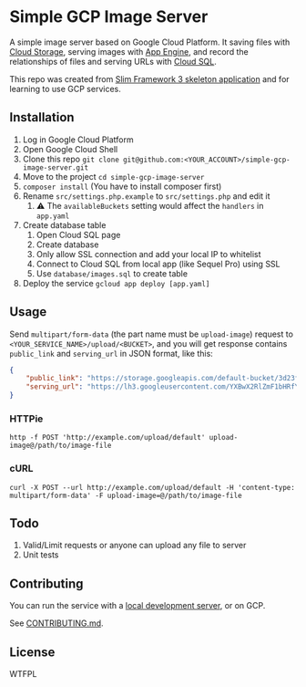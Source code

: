 # Simple GCP Image Server

A simple image server based on Google Cloud Platform. It saving files with [Cloud Storage](https://cloud.google.com/storage/), serving images with [App Engine](https://cloud.google.com/appengine/), and record the relationships of files and serving URLs with [Cloud SQL](https://cloud.google.com/sql/).

This repo was created from [Slim Framework 3 skeleton application](https://github.com/slimphp/Slim-Skeleton) and for learning to use GCP services.

## Installation

1. Log in Google Cloud Platform
2. Open Google Cloud Shell
3. Clone this repo `git clone git@github.com:<YOUR_ACCOUNT>/simple-gcp-image-server.git`
4. Move to the project `cd simple-gcp-image-server`
5. `composer install` (You have to install composer first)
6. Rename `src/settings.php.example` to `src/settings.php` and edit it
    1. :warning: The `availableBuckets` setting would affect the `handlers` in `app.yaml`
7. Create database table
    1. Open Cloud SQL page
    2. Create database
    3. Only allow SSL connection and add your local IP to whitelist
    4. Connect to Cloud SQL from local app (like Sequel Pro) using SSL
    5. Use `database/images.sql` to create table
8. Deploy the service `gcloud app deploy [app.yaml]`

## Usage

Send `multipart/form-data` (the part name must be `upload-image`) request to `<YOUR_SERVICE_NAME>/upload/<BUCKET>`, and you will get response contains `public_link` and `serving_url` in JSON format, like this:

```json
{
    "public_link": "https://storage.googleapis.com/default-bucket/3d23fdbe1b5976fd4534636c7507de2909e9dbe0",
    "serving_url": "https://lh3.googleusercontent.com/YXBwX2RlZmF1bHRfYnVja2V0LzNkMjNmZGJlMWI1OTc2ZmQ0NTM0NjM2Yzc1MDdkZTI5MDllOWRiZTA="
}
```

### HTTPie

```shell
http -f POST 'http://example.com/upload/default' upload-image@/path/to/image-file
```

### cURL

```shell
curl -X POST --url http://example.com/upload/default -H 'content-type: multipart/form-data' -F upload-image=@/path/to/image-file
```

## Todo

1. Valid/Limit requests or anyone can upload any file to server
2. Unit tests

## Contributing

You can run the service with a [local development server](https://cloud.google.com/appengine/docs/standard/python/tools/using-local-server), or on GCP.

See [CONTRIBUTING.md](CONTRIBUTING.md).

## License

WTFPL
